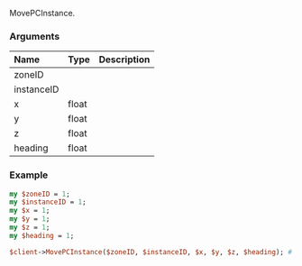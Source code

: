 MovePCInstance.
### Arguments
**Name**|**Type**|**Description**
:---|:---|:---
zoneID||
instanceID||
x|float|
y|float|
z|float|
heading|float|

### Example

```perl
my $zoneID = 1;
my $instanceID = 1;
my $x = 1;
my $y = 1;
my $z = 1;
my $heading = 1;

$client->MovePCInstance($zoneID, $instanceID, $x, $y, $z, $heading); # Returns void
```